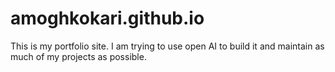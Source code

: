 # amoghkokari.github.io
This is my portfolio site. I am trying to use open AI to build it and maintain as much of my projects as possible.